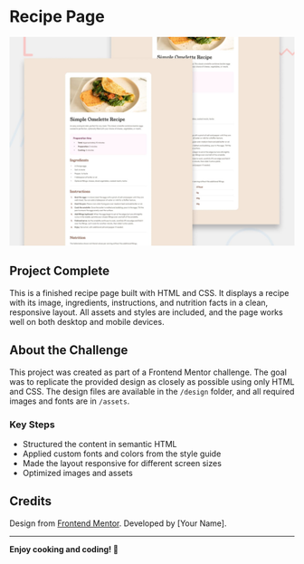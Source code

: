 # Recipe Page

![Preview of the Recipe Page](./preview.jpg)

## Project Complete

This is a finished recipe page built with HTML and CSS. It displays a recipe with its image, ingredients, instructions, and nutrition facts in a clean, responsive layout. All assets and styles are included, and the page works well on both desktop and mobile devices.

## About the Challenge

This project was created as part of a Frontend Mentor challenge. The goal was to replicate the provided design as closely as possible using only HTML and CSS. The design files are available in the `/design` folder, and all required images and fonts are in `/assets`.

### Key Steps

- Structured the content in semantic HTML
- Applied custom fonts and colors from the style guide
- Made the layout responsive for different screen sizes
- Optimized images and assets

## Credits

Design from [Frontend Mentor](https://www.frontendmentor.io).
Developed by [Your Name].

---

**Enjoy cooking and coding! 🍳**
